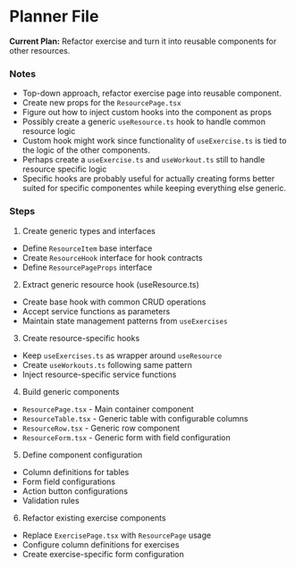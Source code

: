 # Planner File

**Current Plan:** Refactor exercise and turn it into reusable components for
other resources.

### Notes

- Top-down approach, refactor exercise page into reusable component.
- Create new props for the `ResourcePage.tsx`
- Figure out how to inject custom hooks into the component as props
- Possibly create a generic `useResource.ts` hook to handle common resource
  logic
- Custom hook might work since functionality of `useExercise.ts` is tied to the
  logic of the other components.
- Perhaps create a `useExercise.ts` and `useWorkout.ts` still to handle resource
  specific logic
- Specific hooks are probably useful for actually creating forms better suited
  for specific componentes while keeping everything else generic.

### Steps

1. Create generic types and interfaces

- Define `ResourceItem` base interface
- Create `ResourceHook` interface for hook contracts
- Define `ResourcePageProps` interface

2. Extract generic resource hook (useResource.ts)

- Create base hook with common CRUD operations
- Accept service functions as parameters
- Maintain state management patterns from `useExercises`

3. Create resource-specific hooks

- Keep `useExercises.ts` as wrapper around `useResource`
- Create `useWorkouts.ts` following same pattern
- Inject resource-specific service functions

4. Build generic components

- `ResourcePage.tsx` - Main container component
- `ResourceTable.tsx` - Generic table with configurable columns
- `ResourceRow.tsx` - Generic row component
- `ResourceForm.tsx` - Generic form with field configuration

5. Define component configuration

- Column definitions for tables
- Form field configurations
- Action button configurations
- Validation rules

6. Refactor existing exercise components

- Replace `ExercisePage.tsx` with `ResourcePage` usage
- Configure column definitions for exercises
- Create exercise-specific form configuration